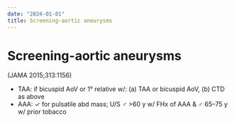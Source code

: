 ```yaml
---
date: "2024-01-01"
title: Screening-aortic aneurysms
---
```


# Screening-aortic aneurysms

 (JAMA 2015;313:1156)
* TAA: if bicuspid AoV or 1° relative w/: (a) TAA or bicuspid AoV, (b) CTD as above
* AAA: ✓ for pulsatile abd mass; U/S ♂ >60 y w/ FHx of AAA & ♂ 65–75 y w/ prior tobacco
